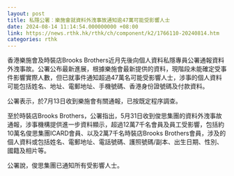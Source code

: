 ```yaml
---
layout: post
title: 私隱公署︰樂施會就資料外洩事故通知逾47萬可能受影響人士
date: 2024-08-14 11:14:54.000000000 +08:00
link: https://news.rthk.hk/rthk/ch/component/k2/1766110-20240814.htm
categories: rthk
---
```


香港樂施會及時裝店Brooks Brothers近月先後向個人資料私隱專員公署通報資料外洩事故。公署公布最新進展，根據樂施會最新提供的資料，現階段未能確定受事件影響實際人數，但已就事件通知超過47萬名可能受影響人士，涉事的個人資料可能包括姓名、地址、電郵地址、手機號碼、香港身份證號碼及付款資料。

公署表示，於7月13日收到樂施會有關通報，已按既定程序調查。

至於時裝店Brooks Brothers，公署指出，5月31日收到俊思集團的資料外洩事故通報，涉事機構提供進一步資料顯示，超過12萬7千名會員及員工受影響，包括約10萬名俊思集團ICARD會員、以及2萬7千名時裝店Brooks Brothers會員，涉及的個人資料或包括姓名、電郵地址、電話號碼、護照號碼/副本、出生日期、性別、國籍及相片等。

公署說，俊思集團已通知所有受影響人士。
